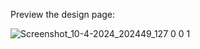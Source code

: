 Preview the design page:

![Screenshot_10-4-2024_202449_127 0 0 1](https://github.com/rohitdubey1352/Minimal-Blog-Card/assets/56528673/b524396a-475f-48b2-bb5f-8605fee05fb3)

